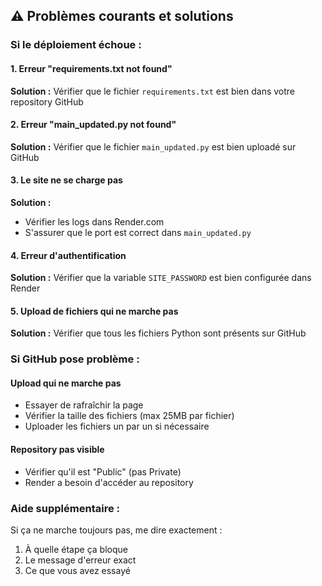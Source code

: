 ## ⚠️ Problèmes courants et solutions

### Si le déploiement échoue :

#### 1. Erreur "requirements.txt not found"
**Solution :** Vérifier que le fichier `requirements.txt` est bien dans votre repository GitHub

#### 2. Erreur "main_updated.py not found"
**Solution :** Vérifier que le fichier `main_updated.py` est bien uploadé sur GitHub

#### 3. Le site ne se charge pas
**Solution :** 
- Vérifier les logs dans Render.com
- S'assurer que le port est correct dans `main_updated.py`

#### 4. Erreur d'authentification
**Solution :** Vérifier que la variable `SITE_PASSWORD` est bien configurée dans Render

#### 5. Upload de fichiers qui ne marche pas
**Solution :** Vérifier que tous les fichiers Python sont présents sur GitHub

### Si GitHub pose problème :

#### Upload qui ne marche pas
- Essayer de rafraîchir la page
- Vérifier la taille des fichiers (max 25MB par fichier)
- Uploader les fichiers un par un si nécessaire

#### Repository pas visible
- Vérifier qu'il est "Public" (pas Private)
- Render a besoin d'accéder au repository

### Aide supplémentaire :
Si ça ne marche toujours pas, me dire exactement :
1. À quelle étape ça bloque
2. Le message d'erreur exact
3. Ce que vous avez essayé
